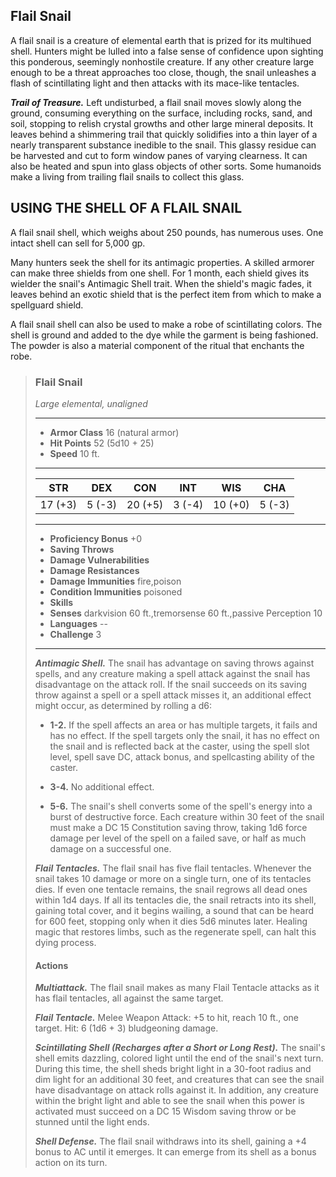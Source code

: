 ## Flail Snail
A flail snail is a creature of elemental earth that is prized for its multihued shell. Hunters might be lulled into a false sense of confidence upon sighting this ponderous, seemingly nonhostile creature. If any other creature large enough to be a threat approaches too close, though, the snail unleashes a flash of scintillating light and then attacks with its mace-like tentacles.

***Trail of Treasure.*** Left undisturbed, a flail snail moves slowly along the ground, consuming everything on the surface, including rocks, sand, and soil, stopping to relish crystal growths and other large mineral deposits. It leaves behind a shimmering trail that quickly solidifies into a thin layer of a nearly transparent substance inedible to the snail. This glassy residue can be harvested and cut to form window panes of varying clearness. It can also be heated and spun into glass objects of other sorts. Some humanoids make a living from trailing flail snails to collect this glass.

## USING THE SHELL OF A FLAIL SNAIL

A flail snail shell, which weighs about 250 pounds, has numerous uses. One intact shell can sell for 5,000 gp.

Many hunters seek the shell for its antimagic properties. A skilled armorer can make three shields from one shell. For 1 month, each shield gives its wielder the snail's Antimagic Shell trait. When the shield's magic fades, it leaves behind an exotic shield that is the perfect item from which to make a spellguard shield.

A flail snail shell can also be used to make a robe of scintillating colors. The shell is ground and added to the dye while the garment is being fashioned. The powder is also a material component of the ritual that enchants the robe.

>### Flail Snail
>*Large elemental, unaligned*
>___
>- **Armor Class** 16 (natural armor)
>- **Hit Points** 52 (5d10 + 25)
>- **Speed** 10 ft.
>___
>|**STR**|**DEX**|**CON**|**INT**|**WIS**|**CHA**|
>|:---:|:---:|:---:|:---:|:---:|:---:|
>|17 (+3)|5 (-3)|20 (+5)|3 (-4)|10 (+0)|5 (-3)|
>
>___
>- **Proficiency Bonus** +0
>- **Saving Throws** 
>- **Damage Vulnerabilities** 
>- **Damage Resistances** 
>- **Damage Immunities** fire,poison
>- **Condition Immunities** poisoned
>- **Skills** 
>- **Senses** darkvision 60 ft.,tremorsense 60 ft.,passive Perception 10
>- **Languages** --
>- **Challenge** 3
>___
>***Antimagic Shell.*** The snail has advantage on saving throws against spells, and any creature making a spell attack against the snail has disadvantage on the attack roll. If the snail succeeds on its saving throw against a spell or a spell attack misses it, an additional effect might occur, as determined by rolling a d6:
>
>* **1-2.** If the spell affects an area or has multiple targets, it fails and has no effect. If the spell targets only the snail, it has no effect on the snail and is reflected back at the caster, using the spell slot level, spell save DC, attack bonus, and spellcasting ability of the caster.
>
>* **3-4.** No additional effect.
>
>* **5-6.** The snail's shell converts some of the spell's energy into a burst of destructive force. Each creature within 30 feet of the snail must make a DC 15 Constitution saving throw, taking 1d6 force damage per level of the spell on a failed save, or half as much damage on a successful one.
>
>***Flail Tentacles.*** The flail snail has five flail tentacles. Whenever the snail takes 10 damage or more on a single turn, one of its tentacles dies. If even one tentacle remains, the snail regrows all dead ones within 1d4 days. If all its tentacles die, the snail retracts into its shell, gaining total cover, and it begins wailing, a sound that can be heard for 600 feet, stopping only when it dies 5d6 minutes later. Healing magic that restores limbs, such as the regenerate spell, can halt this dying process.
>
>#### Actions
>***Multiattack.*** The flail snail makes as many Flail Tentacle attacks as it has flail tentacles, all against the same target.
>
>***Flail Tentacle.*** Melee Weapon Attack: +5 to hit, reach 10 ft., one target. Hit: 6 (1d6 + 3) bludgeoning damage.
>
>***Scintillating Shell (Recharges after a Short or Long Rest).*** The snail's shell emits dazzling, colored light until the end of the snail's next turn. During this time, the shell sheds bright light in a 30-foot radius and dim light for an additional 30 feet, and creatures that can see the snail have disadvantage on attack rolls against it. In addition, any creature within the bright light and able to see the snail when this power is activated must succeed on a DC 15 Wisdom saving throw or be stunned until the light ends.
>
>***Shell Defense.*** The flail snail withdraws into its shell, gaining a +4 bonus to AC until it emerges. It can emerge from its shell as a bonus action on its turn.
>
